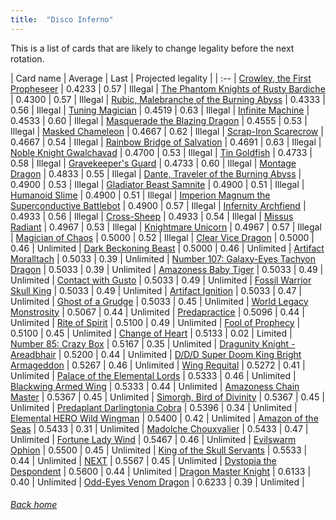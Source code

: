 ```yaml
---
title:  "Disco Inferno"
---
```


This is a list of cards that are likely to change legality before the next rotation.

| Card name | Average | Last | Projected legality |
| :-- |
[Crowley, the First Propheseer](https://db.ygoprodeck.com/card/?search=Crowley,%20the%20First%20Propheseer) | 0.4233 | 0.57 | Illegal |
[The Phantom Knights of Rusty Bardiche](https://db.ygoprodeck.com/card/?search=The%20Phantom%20Knights%20of%20Rusty%20Bardiche) | 0.4300 | 0.57 | Illegal |
[Rubic, Malebranche of the Burning Abyss](https://db.ygoprodeck.com/card/?search=Rubic,%20Malebranche%20of%20the%20Burning%20Abyss) | 0.4333 | 0.56 | Illegal |
[Tuning Magician](https://db.ygoprodeck.com/card/?search=Tuning%20Magician) | 0.4519 | 0.63 | Illegal |
[Infinite Machine](https://db.ygoprodeck.com/card/?search=Infinite%20Machine) | 0.4533 | 0.60 | Illegal |
[Masquerade the Blazing Dragon](https://db.ygoprodeck.com/card/?search=Masquerade%20the%20Blazing%20Dragon) | 0.4555 | 0.53 | Illegal |
[Masked Chameleon](https://db.ygoprodeck.com/card/?search=Masked%20Chameleon) | 0.4667 | 0.62 | Illegal |
[Scrap-Iron Scarecrow](https://db.ygoprodeck.com/card/?search=Scrap-Iron%20Scarecrow) | 0.4667 | 0.54 | Illegal |
[Rainbow Bridge of Salvation](https://db.ygoprodeck.com/card/?search=Rainbow%20Bridge%20of%20Salvation) | 0.4691 | 0.63 | Illegal |
[Noble Knight Gwalchavad](https://db.ygoprodeck.com/card/?search=Noble%20Knight%20Gwalchavad) | 0.4700 | 0.53 | Illegal |
[Tin Goldfish](https://db.ygoprodeck.com/card/?search=Tin%20Goldfish) | 0.4733 | 0.58 | Illegal |
[Gravekeeper's Guard](https://db.ygoprodeck.com/card/?search=Gravekeeper's%20Guard) | 0.4733 | 0.60 | Illegal |
[Montage Dragon](https://db.ygoprodeck.com/card/?search=Montage%20Dragon) | 0.4833 | 0.55 | Illegal |
[Dante, Traveler of the Burning Abyss](https://db.ygoprodeck.com/card/?search=Dante,%20Traveler%20of%20the%20Burning%20Abyss) | 0.4900 | 0.53 | Illegal |
[Gladiator Beast Samnite](https://db.ygoprodeck.com/card/?search=Gladiator%20Beast%20Samnite) | 0.4900 | 0.51 | Illegal |
[Humanoid Slime](https://db.ygoprodeck.com/card/?search=Humanoid%20Slime) | 0.4900 | 0.51 | Illegal |
[Imperion Magnum the Superconductive Battlebot](https://db.ygoprodeck.com/card/?search=Imperion%20Magnum%20the%20Superconductive%20Battlebot) | 0.4900 | 0.57 | Illegal |
[Infernity Archfiend](https://db.ygoprodeck.com/card/?search=Infernity%20Archfiend) | 0.4933 | 0.56 | Illegal |
[Cross-Sheep](https://db.ygoprodeck.com/card/?search=Cross-Sheep) | 0.4933 | 0.54 | Illegal |
[Missus Radiant](https://db.ygoprodeck.com/card/?search=Missus%20Radiant) | 0.4967 | 0.53 | Illegal |
[Knightmare Unicorn](https://db.ygoprodeck.com/card/?search=Knightmare%20Unicorn) | 0.4967 | 0.57 | Illegal |
[Magician of Chaos](https://db.ygoprodeck.com/card/?search=Magician%20of%20Chaos) | 0.5000 | 0.52 | Illegal |
[Clear Vice Dragon](https://db.ygoprodeck.com/card/?search=Clear%20Vice%20Dragon) | 0.5000 | 0.46 | Unlimited |
[Dark Beckoning Beast](https://db.ygoprodeck.com/card/?search=Dark%20Beckoning%20Beast) | 0.5000 | 0.46 | Unlimited |
[Artifact Moralltach](https://db.ygoprodeck.com/card/?search=Artifact%20Moralltach) | 0.5033 | 0.39 | Unlimited |
[Number 107: Galaxy-Eyes Tachyon Dragon](https://db.ygoprodeck.com/card/?search=Number%20107:%20Galaxy-Eyes%20Tachyon%20Dragon) | 0.5033 | 0.39 | Unlimited |
[Amazoness Baby Tiger](https://db.ygoprodeck.com/card/?search=Amazoness%20Baby%20Tiger) | 0.5033 | 0.49 | Unlimited |
[Contact with Gusto](https://db.ygoprodeck.com/card/?search=Contact%20with%20Gusto) | 0.5033 | 0.49 | Unlimited |
[Fossil Warrior Skull King](https://db.ygoprodeck.com/card/?search=Fossil%20Warrior%20Skull%20King) | 0.5033 | 0.49 | Unlimited |
[Artifact Ignition](https://db.ygoprodeck.com/card/?search=Artifact%20Ignition) | 0.5033 | 0.47 | Unlimited |
[Ghost of a Grudge](https://db.ygoprodeck.com/card/?search=Ghost%20of%20a%20Grudge) | 0.5033 | 0.45 | Unlimited |
[World Legacy Monstrosity](https://db.ygoprodeck.com/card/?search=World%20Legacy%20Monstrosity) | 0.5067 | 0.44 | Unlimited |
[Predapractice](https://db.ygoprodeck.com/card/?search=Predapractice) | 0.5096 | 0.44 | Unlimited |
[Rite of Spirit](https://db.ygoprodeck.com/card/?search=Rite%20of%20Spirit) | 0.5100 | 0.49 | Unlimited |
[Fool of Prophecy](https://db.ygoprodeck.com/card/?search=Fool%20of%20Prophecy) | 0.5100 | 0.45 | Unlimited |
[Change of Heart](https://db.ygoprodeck.com/card/?search=Change%20of%20Heart) | 0.5133 | 0.02 | Limited |
[Number 85: Crazy Box](https://db.ygoprodeck.com/card/?search=Number%2085:%20Crazy%20Box) | 0.5167 | 0.35 | Unlimited |
[Dragunity Knight - Areadbhair](https://db.ygoprodeck.com/card/?search=Dragunity%20Knight%20-%20Areadbhair) | 0.5200 | 0.44 | Unlimited |
[D/D/D Super Doom King Bright Armageddon](https://db.ygoprodeck.com/card/?search=D/D/D%20Super%20Doom%20King%20Bright%20Armageddon) | 0.5267 | 0.46 | Unlimited |
[Wing Requital](https://db.ygoprodeck.com/card/?search=Wing%20Requital) | 0.5272 | 0.41 | Unlimited |
[Palace of the Elemental Lords](https://db.ygoprodeck.com/card/?search=Palace%20of%20the%20Elemental%20Lords) | 0.5333 | 0.46 | Unlimited |
[Blackwing Armed Wing](https://db.ygoprodeck.com/card/?search=Blackwing%20Armed%20Wing) | 0.5333 | 0.44 | Unlimited |
[Amazoness Chain Master](https://db.ygoprodeck.com/card/?search=Amazoness%20Chain%20Master) | 0.5367 | 0.45 | Unlimited |
[Simorgh, Bird of Divinity](https://db.ygoprodeck.com/card/?search=Simorgh,%20Bird%20of%20Divinity) | 0.5367 | 0.45 | Unlimited |
[Predaplant Darlingtonia Cobra](https://db.ygoprodeck.com/card/?search=Predaplant%20Darlingtonia%20Cobra) | 0.5396 | 0.34 | Unlimited |
[Elemental HERO Wild Wingman](https://db.ygoprodeck.com/card/?search=Elemental%20HERO%20Wild%20Wingman) | 0.5400 | 0.42 | Unlimited |
[Amazon of the Seas](https://db.ygoprodeck.com/card/?search=Amazon%20of%20the%20Seas) | 0.5433 | 0.31 | Unlimited |
[Madolche Chouxvalier](https://db.ygoprodeck.com/card/?search=Madolche%20Chouxvalier) | 0.5433 | 0.47 | Unlimited |
[Fortune Lady Wind](https://db.ygoprodeck.com/card/?search=Fortune%20Lady%20Wind) | 0.5467 | 0.46 | Unlimited |
[Evilswarm Ophion](https://db.ygoprodeck.com/card/?search=Evilswarm%20Ophion) | 0.5500 | 0.45 | Unlimited |
[King of the Skull Servants](https://db.ygoprodeck.com/card/?search=King%20of%20the%20Skull%20Servants) | 0.5533 | 0.44 | Unlimited |
[NEXT](https://db.ygoprodeck.com/card/?search=NEXT) | 0.5567 | 0.45 | Unlimited |
[Dystopia the Despondent](https://db.ygoprodeck.com/card/?search=Dystopia%20the%20Despondent) | 0.5600 | 0.44 | Unlimited |
[Dragon Master Knight](https://db.ygoprodeck.com/card/?search=Dragon%20Master%20Knight) | 0.6133 | 0.40 | Unlimited |
[Odd-Eyes Venom Dragon](https://db.ygoprodeck.com/card/?search=Odd-Eyes%20Venom%20Dragon) | 0.6233 | 0.39 | Unlimited |

###### [Back home](index)